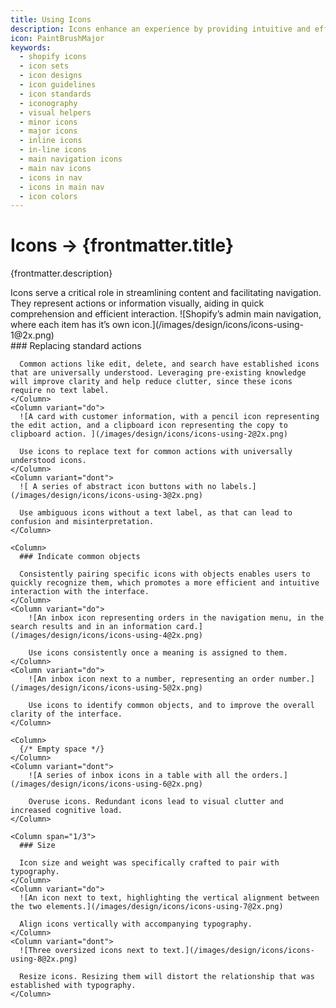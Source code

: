 ```yaml
---
title: Using Icons
description: Icons enhance an experience by providing intuitive and efficient navigation, conveying information concisely, and making it more visually appealing.
icon: PaintBrushMajor
keywords:
  - shopify icons
  - icon sets
  - icon designs
  - icon guidelines
  - icon standards
  - iconography
  - visual helpers
  - minor icons
  - major icons
  - inline icons
  - in-line icons
  - main navigation icons
  - main nav icons
  - icons in nav
  - icons in main nav
  - icon colors
---
```


# Icons &rarr; {frontmatter.title}

<Lede>{frontmatter.description}</Lede>

<Subnav />

<Section>
  <Row variant="1-2">
    <Column>
      Icons serve a critical role in streamlining content and facilitating
      navigation. They represent actions or information visually, aiding in
      quick comprehension and efficient interaction.
    </Column>
    <Column>
      ![Shopify’s admin main navigation, where each item has it’s own
      icon.](/images/design/icons/icons-using-1@2x.png)
    </Column>
  </Row>
</Section>

<Section>
  <Row variant="1-1-1">
    <Column>
      ### Replacing standard actions

      Common actions like edit, delete, and search have established icons that are universally understood. Leveraging pre-existing knowledge will improve clarity and help reduce clutter, since these icons require no text label.
    </Column>
    <Column variant="do">
      ![A card with customer information, with a pencil icon representing the edit action, and a clipboard icon representing the copy to clipboard action. ](/images/design/icons/icons-using-2@2x.png)

      Use icons to replace text for common actions with universally understood icons.
    </Column>
    <Column variant="dont">
      ![ A series of abstract icon buttons with no labels.](/images/design/icons/icons-using-3@2x.png)

      Use ambiguous icons without a text label, as that can lead to confusion and misinterpretation.
    </Column>

  </Row>
</Section>

<Section>
  <Row variant="1-1-1">

    <Column>
      ### Indicate common objects

      Consistently pairing specific icons with objects enables users to quickly recognize them, which promotes a more efficient and intuitive interaction with the interface.
    </Column>
    <Column variant="do">
        ![An inbox icon representing orders in the navigation menu, in the search results and in an information card.](/images/design/icons/icons-using-4@2x.png)

        Use icons consistently once a meaning is assigned to them.
    </Column>
    <Column variant="do">
        ![An inbox icon next to a number, representing an order number.](/images/design/icons/icons-using-5@2x.png)

        Use icons to identify common objects, and to improve the overall clarity of the interface.
    </Column>

  </Row>
  <Row variant="1-2">

    <Column>
      {/* Empty space */}
    </Column>
    <Column variant="dont">
        ![A series of inbox icons in a table with all the orders.](/images/design/icons/icons-using-6@2x.png)

        Overuse icons. Redundant icons lead to visual clutter and increased cognitive load.
    </Column>

  </Row>
</Section>

<Section>
  <Row>

    <Column span="1/3">
      ### Size

      Icon size and weight was specifically crafted to pair with typography.
    </Column>
    <Column variant="do">
      ![An icon next to text, highlighting the vertical alignment between the two elements.](/images/design/icons/icons-using-7@2x.png)

      Align icons vertically with accompanying typography.
    </Column>
    <Column variant="dont">
      ![Three oversized icons next to text.](/images/design/icons/icons-using-8@2x.png)

      Resize icons. Resizing them will distort the relationship that was established with typography.
    </Column>

  </Row>
</Section>
